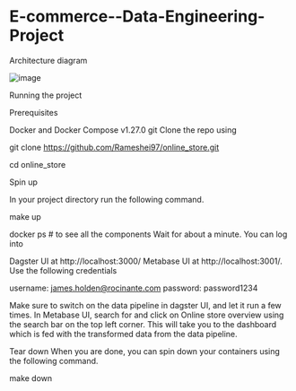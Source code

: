 # E-commerce--Data-Engineering-Project

Architecture diagram

![image](https://user-images.githubusercontent.com/110036451/184507065-6bc62cce-385c-4f2a-a231-d864005e1f94.png)

Running the project

Prerequisites

Docker and Docker Compose v1.27.0
git
Clone the repo using

git clone https://github.com/Rameshei97/online_store.git

cd online_store

Spin up

In your project directory run the following command.

make up

docker ps # to see all the components
Wait for about a minute. You can log into

Dagster UI at http://localhost:3000/
Metabase UI at http://localhost:3001/. Use the following credentials

username: james.holden@rocinante.com
password: password1234

Make sure to switch on the data pipeline in dagster UI, and let it run a few times. In Metabase UI, search for and click on Online store overview using the search bar on the top left corner. This will take you to the dashboard which is fed with the transformed data from the data pipeline.

Tear down
When you are done, you can spin down your containers using the following command.

make down
